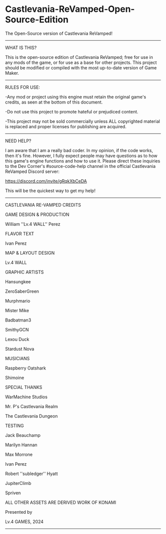 # Castlevania-ReVamped-Open-Source-Edition
 The Open-Source version of Castlevania ReVamped!

----------------------------------------------------------------
WHAT IS THIS?

This is the open-source edition of Castlevania ReVamped; free for use in any mods of the game, or for use as a base for other projects. This project should be modified or compiled with the most up-to-date version of Game Maker.

----------------------------------------------------------------
RULES FOR USE:

-Any mod or project using this engine must retain the original game's credits, as seen at the bottom of this document.

-Do not use this project to promote hateful or prejudiced content.

-This project may not be sold commercially unless ALL copyrighted material is replaced and proper licenses for publishing are acquired.

----------------------------------------------------------------
NEED HELP?

I am aware that I am a really bad coder. In my opinion, if the code works, then it's fine. However, I fully expect people may have questions as to how this game's engine functions and how to use it. Please direct these inquiries to the Dev Corner's #source-code-help channel in the official Castlevania ReVamped Discord server:

https://discord.com/invite/gRqkXbCeDA

This will be the quickest way to get my help!

----------------------------------------------------------------
CASTLEVANIA RE-VAMPED CREDITS

GAME DESIGN & PRODUCTION

William ''Lv.4 WALL'' Perez

FLAVOR TEXT

Ivan Perez

MAP & LAYOUT DESIGN

Lv.4 WALL

GRAPHIC ARTISTS

Hansungkee

ZeroSaberGreen

Murphmario

Mister Mike

Badbatman3

SmithyGCN

Lexou Duck

Stardust Nova

MUSICIANS

Raspberry Oatshark

Shimoine

SPECIAL THANKS

WarMachine Studios

Mr. P's Castlevania Realm

The Castlevania Dungeon

TESTING

Jack Beauchamp

Marilyn Hannan

Max Morrone

Ivan Perez

Robert ''subledger'' Hyatt

JupiterClimb

Spriven

ALL OTHER ASSETS ARE DERIVED WORK OF KONAMI

Presented by 

Lv.4 GAMES, 2024

--------------------------------
